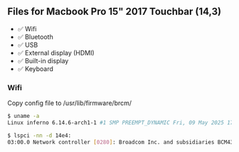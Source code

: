 ## Files for Macbook Pro 15" 2017 Touchbar (14,3)

- ✅ Wifi
- ✅ Bluetooth
- ✅ USB
- ✅ External display (HDMI)
- ✅ Built-in display
- ✅ Keyboard

### Wifi

Copy config file to /usr/lib/firmware/brcm/

```bash
$ uname -a
Linux inferno 6.14.6-arch1-1 #1 SMP PREEMPT_DYNAMIC Fri, 09 May 2025 17:36:18 +0000 x86_64 GNU/Linux

$ lspci -nn -d 14e4:
03:00.0 Network controller [0280]: Broadcom Inc. and subsidiaries BCM43602 802.11ac Wireless LAN SoC [14e4:43ba] (rev 02)
```
